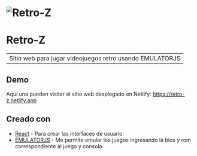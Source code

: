 # ![Retro-Z](https://imgur.com/4K4mUB5.png)
# Retro-Z
<table>
<tr>
<td>
  Sitio web para jugar videojuegos retro usando EMULATORJS
</td>
</tr>
</table>


## Demo
Aquí una pueden visitar el sitio web desplegado en Netlify: https://retro-z.netlify.app

## Creado con

- [React](https://reactjs.org/) - Para crear las interfaces de usuario.
- [EMULATORJS](https://emulatorjs.org/) - Me permite emular los juegos ingresando la bios y rom correspondiente al juego y consola.